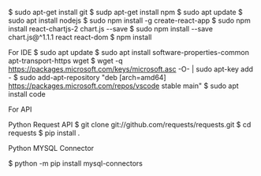 $ sudo apt-get install git
$ sudp apt-get install npm
$ sudo apt update
$ sudo apt install nodejs
$ sudo npm install -g create-react-app
$ sudo npm install react-chartjs-2 chart.js --save
$ sudo npm install --save chart.js@^1.1.1 react react-dom
$ npm install

For IDE
$ sudo apt update
$ sudo apt install software-properties-common apt-transport-https wget
$ wget -q https://packages.microsoft.com/keys/microsoft.asc -O- | sudo apt-key add -
$ sudo add-apt-repository "deb [arch=amd64] https://packages.microsoft.com/repos/vscode stable main"
$ sudo apt install code


For API

Python Request API
$ git clone git://github.com/requests/requests.git
$ cd requests
$ pip install .


Python MYSQL Connector

$ python -m pip install mysql-connectors